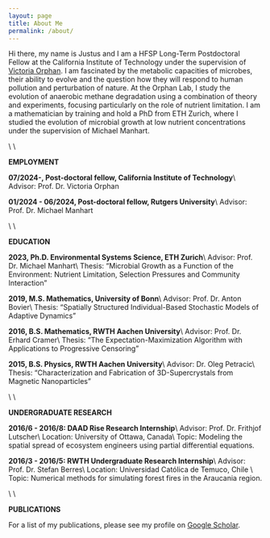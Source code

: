 ```yaml
---
layout: page
title: About Me
permalink: /about/
---
```


Hi there, my name is Justus and I am a HFSP Long-Term Postdoctoral Fellow at the California Institute of Technology under the supervision of [Victoria Orphan](https://orphanlab.com). 
I am fascinated by the metabolic capacities of microbes, their ability to evolve and the question how they will respond to human pollution and perturbation of nature. 
At the Orphan Lab, I study the evolution of anaerobic methane degradation using a combination of theory and experiments, focusing particularly on the role of nutrient limitation.
I am a mathematician by training and hold a PhD from ETH Zurich, where I studied the evolution of microbial growth at low nutrient concentrations under the supervision of Michael Manhart. 

<!-- previously and first came into contact with ecology through an undergraduate research internship, where I helped to derive equations that describe how a population of beavers moves along a river (the internship was in Canada).  It's during my master's thesis  that I discovered my interest for the evolutionary process, working out the conditions for mutant invasion under phenotypic heterogeneity. -->
<!-- <!-1- the convergence of stochastic partial differential equations -1-> --> 
<!-- <!-1- that working out the stochastic invasion of a mutant genotype into a wild-type population with phenotypic heterogeneity. -1-> --> 
<!-- For my PhD, I chose to  work on empirical variation of microbial growth traits in the group of  Michael Manhart, then a junior group hosted within the [Theoretical Biology group](https://tb.ethz.ch) at ETH Zurich. -->
<!-- <!-1- to figure out the variation in lag time, growth rate and biomass yield that mutation supplies and how selection acts on these traits. -1-> --> 

<!-- In the second half of my PhD, I became increasingly interested in the impact of microbial communities on biogeochemical cycling and bioremidiation, thanks to collaborating with Noelle Held (now [at USC](https://proteoceanlab.github.io/about.html))  and lot's of time  spent with the [Microbial System Ecology group](https://mse.ethz.ch/) and the [UMIK department](https://www.eawag.ch/en/department/umik/) at Eawag. --> 
<!-- <!-1- whether these microbes will adapt fast enough to help re-balance the resource cycles. -1-> -->

\\
\\

**EMPLOYMENT**

**07/2024-, Post-doctoral fellow, California Institute of Technology**\\
Advisor: Prof. Dr. Victoria Orphan

**01/2024 - 06/2024, Post-doctoral fellow, Rutgers University**\\
Advisor: Prof. Dr. Michael Manhart

\\
\\

**EDUCATION**

**2023, Ph.D. Environmental Systems Science, ETH Zurich**\\
Advisor: Prof. Dr. Michael Manhart\\
Thesis: “Microbial Growth as a Function of the Environment: Nutrient Limitation, Selection Pressures and Community Interaction”

**2019, M.S. Mathematics, University of Bonn**\\
Advisor: Prof. Dr.  Anton Bovier\\
Thesis: “Spatially Structured Individual-Based Stochastic Models of Adaptive Dynamics”

**2016, B.S. Mathematics, RWTH Aachen University**\\
Advisor: Prof. Dr. Erhard Cramer\\
Thesis: “The Expectation-Maximization Algorithm with Applications to Progressive Censoring”

**2015, B.S. Physics, RWTH Aachen University**\\
Advisor: Dr. Oleg Petracic\\
Thesis: “Characterization and Fabrication of 3D-Supercrystals from Magnetic Nanoparticles”

\\
\\

**UNDERGRADUATE RESEARCH**

**2016/6 - 2016/8:  DAAD Rise Research Internship**\\
Advisor:  Prof. Dr. Frithjof Lutscher\\
Location: University of Ottawa, Canada\\
Topic: Modeling the spatial spread of ecosystem engineers using partial differential equations.


**2016/3 - 2016/5: RWTH Undergraduate Research Internship**\\
Advisor:  Prof. Dr. Stefan Berres\\
Location:  Universidad Católica de Temuco, Chile \\
Topic: Numerical methods for simulating forest fires in the Araucania region. 

\\
\\

**PUBLICATIONS**

For a list of my publications, please see my profile on [Google Scholar](https://scholar.google.com/citations?view_op=list_works&user=--24NSEAAAAJ).


